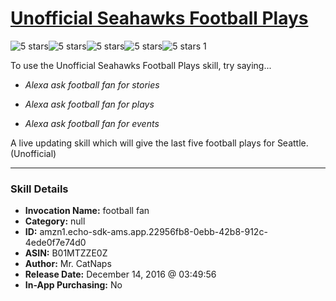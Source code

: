 # [Unofficial Seahawks Football Plays](http://alexa.amazon.com/#skills/amzn1.echo-sdk-ams.app.22956fb8-0ebb-42b8-912c-4ede0f7e74d0)
![5 stars](../../images/ic_star_black_18dp_1x.png)![5 stars](../../images/ic_star_black_18dp_1x.png)![5 stars](../../images/ic_star_black_18dp_1x.png)![5 stars](../../images/ic_star_black_18dp_1x.png)![5 stars](../../images/ic_star_black_18dp_1x.png) 1

To use the Unofficial Seahawks Football Plays skill, try saying...

* *Alexa ask football fan for stories*

* *Alexa ask football fan for plays*

* *Alexa ask football fan for events*

A live updating skill which will give the last five football plays for Seattle. (Unofficial)

***

### Skill Details

* **Invocation Name:** football fan
* **Category:** null
* **ID:** amzn1.echo-sdk-ams.app.22956fb8-0ebb-42b8-912c-4ede0f7e74d0
* **ASIN:** B01MTZZE0Z
* **Author:** Mr. CatNaps
* **Release Date:** December 14, 2016 @ 03:49:56
* **In-App Purchasing:** No
